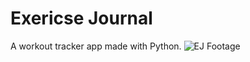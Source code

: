# Exericse Journal
A workout tracker app made with Python.
![EJ Footage](https://user-images.githubusercontent.com/69658141/187061392-969106ff-21c5-4833-812b-bbc102627263.gif)
